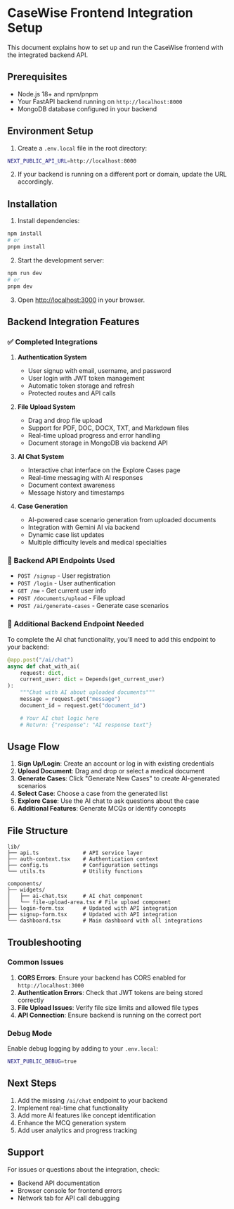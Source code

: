 # CaseWise Frontend Integration Setup

This document explains how to set up and run the CaseWise frontend with the integrated backend API.

## Prerequisites

- Node.js 18+ and npm/pnpm
- Your FastAPI backend running on `http://localhost:8000`
- MongoDB database configured in your backend

## Environment Setup

1. Create a `.env.local` file in the root directory:

```bash
NEXT_PUBLIC_API_URL=http://localhost:8000
```

2. If your backend is running on a different port or domain, update the URL accordingly.

## Installation

1. Install dependencies:

```bash
npm install
# or
pnpm install
```

2. Start the development server:

```bash
npm run dev
# or
pnpm dev
```

3. Open [http://localhost:3000](http://localhost:3000) in your browser.

## Backend Integration Features

### ✅ Completed Integrations

1. **Authentication System**

   - User signup with email, username, and password
   - User login with JWT token management
   - Automatic token storage and refresh
   - Protected routes and API calls

2. **File Upload System**

   - Drag and drop file upload
   - Support for PDF, DOC, DOCX, TXT, and Markdown files
   - Real-time upload progress and error handling
   - Document storage in MongoDB via backend API

3. **AI Chat System**

   - Interactive chat interface on the Explore Cases page
   - Real-time messaging with AI responses
   - Document context awareness
   - Message history and timestamps

4. **Case Generation**
   - AI-powered case scenario generation from uploaded documents
   - Integration with Gemini AI via backend
   - Dynamic case list updates
   - Multiple difficulty levels and medical specialties

### 🔧 Backend API Endpoints Used

- `POST /signup` - User registration
- `POST /login` - User authentication
- `GET /me` - Get current user info
- `POST /documents/upload` - File upload
- `POST /ai/generate-cases` - Generate case scenarios

### 🚧 Additional Backend Endpoint Needed

To complete the AI chat functionality, you'll need to add this endpoint to your backend:

```python
@app.post("/ai/chat")
async def chat_with_ai(
    request: dict,
    current_user: dict = Depends(get_current_user)
):
    """Chat with AI about uploaded documents"""
    message = request.get("message")
    document_id = request.get("document_id")

    # Your AI chat logic here
    # Return: {"response": "AI response text"}
```

## Usage Flow

1. **Sign Up/Login**: Create an account or log in with existing credentials
2. **Upload Document**: Drag and drop or select a medical document
3. **Generate Cases**: Click "Generate New Cases" to create AI-generated scenarios
4. **Select Case**: Choose a case from the generated list
5. **Explore Case**: Use the AI chat to ask questions about the case
6. **Additional Features**: Generate MCQs or identify concepts

## File Structure

```
lib/
├── api.ts              # API service layer
├── auth-context.tsx    # Authentication context
├── config.ts           # Configuration settings
└── utils.ts            # Utility functions

components/
├── widgets/
│   ├── ai-chat.tsx     # AI chat component
│   └── file-upload-area.tsx # File upload component
├── login-form.tsx      # Updated with API integration
├── signup-form.tsx     # Updated with API integration
└── dashboard.tsx       # Main dashboard with all integrations
```

## Troubleshooting

### Common Issues

1. **CORS Errors**: Ensure your backend has CORS enabled for `http://localhost:3000`
2. **Authentication Errors**: Check that JWT tokens are being stored correctly
3. **File Upload Issues**: Verify file size limits and allowed file types
4. **API Connection**: Ensure backend is running on the correct port

### Debug Mode

Enable debug logging by adding to your `.env.local`:

```bash
NEXT_PUBLIC_DEBUG=true
```

## Next Steps

1. Add the missing `/ai/chat` endpoint to your backend
2. Implement real-time chat functionality
3. Add more AI features like concept identification
4. Enhance the MCQ generation system
5. Add user analytics and progress tracking

## Support

For issues or questions about the integration, check:

- Backend API documentation
- Browser console for frontend errors
- Network tab for API call debugging
